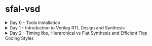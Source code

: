 # sfal-vsd
<details>
<summary>Day 0 - Tools Installation</summary>

### Yosys

```bash
$ git clone https://github.com/YosysHQ/yosys.git
$ cd yosys
$ sudo apt install make   # (If make is not installed please install it)
$ sudo apt-get install build-essential clang bison flex \
    libreadline-dev gawk tcl-dev libffi-dev git \
    graphviz xdot pkg-config python3 libboost-system-dev \
    libboost-python-dev libboost-filesystem-dev zlib1g-dev
$ make
$ sudo make install
```

[![Image](https://github.com/user-attachments/assets/5a9aeb0d-8f95-444a-b6ae-e945320eb726)](https://github.com/karthikguptatelukunta-tech/sfal-vsd/issues/1#issue-3436974372)



### iverilog
```bash
$ sudo apt-get install iverilog
```
![iverilog](https://github.com/user-attachments/assets/1e5f143e-8087-48c4-bddf-82255f542e38)

###Gtkwave
```bash
$ sudo apt update
$ sudo apt install gtkwave
```
![WhatsApp Image 2025-09-19 at 23 33 45](https://github.com/user-attachments/assets/61431f8d-6f14-453f-b52f-5f36052e50f1)
![WhatsApp Image 2025-09-19 at 23 33 45 (1)](https://github.com/user-attachments/assets/03ecd167-3d8b-45e6-828c-df115ab34e68)
</details>
<details>
	<summary>Day 1 - Introduction to Verilog RTL Design and Synthesis </summary>

# Day 1 - Introduction to Verilog RTL Design and Synthesis
## Introduction to open-source simulator Iverilog

Folder structure of the git clone:
- `lib` - will contain sky130 standard cell library
- `my_lib/verilog_models` - will contain standard cell verilog model
- `verilog_files` -contains the lab experiments source files

<img width="1541" height="784" alt="Screenshot 2025-09-25 151227" src="https://github.com/user-attachments/assets/c4a5d59f-71f6-4c5c-b194-437c7ac91376" />
<img width="1904" height="1018" alt="Screenshot 2025-09-25 151402" src="https://github.com/user-attachments/assets/6f42da14-0842-44fd-a97f-ac39cc153a69" />



Example of a design good_mux.v 

```
module good_mux (input i0 , input i1 , input sel , output reg y);
always @ (*)
begin
	if(sel)
		y <= i1;
	else 
		y <= i0;
end
endmodule
```
Example of a testbench tb_good_mux.v 

```
`timescale 1ns / 1ps
module tb_good_mux;
	// Inputs
	reg i0,i1,sel;
	// Outputs
	wire y;

        // Instantiate the Unit Under Test (UUT)
	good_mux uut (
		.sel(sel),
		.i0(i0),
		.i1(i1),
		.y(y)
	);

	initial begin
	$dumpfile("tb_good_mux.vcd");
	$dumpvars(0,tb_good_mux);
	// Initialize Inputs
	sel = 0;
	i0 = 0;
	i1 = 0;
	#300 $finish;
	end

always #75 sel = ~sel;
always #10 i0 = ~i0;
always #55 i1 = ~i1;
endmodule
```
Command to run the design and testbench
```
iverilog good_mux.v tb_good_mux.v
```
The output of the iverilog is a .vcd file and a.out file is created. By executing a.out iverilog dump the vcd file.

## Introduction to GTKWave
gtkwave will be used to generate the waveforms and display in visual format.

Command to view the vcd file in gtkwave 
```
gtkwave tb_good_mux.vcd
```
The waveform in gtwave is shown below

![WhatsApp Image 2025-09-25 at 22 06 27](https://github.com/user-attachments/assets/c503ee07-1471-4e84-b20d-0c1f064c3964)


## Introduction to Yosys
It is the synthesizer used to convert RTL to netlist.
Netlist should be the same as the Design but represented in the form of standard cells.
The same testbench can be used to verify RTL and Synthesized Netlist.

<img width="1866" height="989" alt="Screenshot 2025-09-25 155905" src="https://github.com/user-attachments/assets/5c4e22bd-e9b2-411a-82f0-04d6f44dbf71" />


## Introduction to Logic Synthesis

<img width="1866" height="1079" alt="Screenshot 2025-09-25 160029" src="https://github.com/user-attachments/assets/c40f7df7-8755-46ca-8256-4d1be34bf77a" />
<img width="1427" height="1027" alt="Screenshot 2025-09-25 160201" src="https://github.com/user-attachments/assets/fca35285-04ca-48e9-8198-52b582494c04" />



## Lab using Yosys and Sky130 PDKs

![WhatsApp Image 2025-09-25 at 22 11 10](https://github.com/user-attachments/assets/ecc2c7d5-348e-41b5-957b-105ca47d984e)
![WhatsApp Image 2025-09-25 at 22 11 11](https://github.com/user-attachments/assets/43262f4d-e8d5-432b-8c6e-9b0270c633a9)
![WhatsApp Image 2025-09-25 at 22 11 11 (1)](https://github.com/user-attachments/assets/ffbc2664-5853-46d3-9737-338b67a4a5d8)
![WhatsApp Image 2025-09-25 at 22 11 11 (2)](https://github.com/user-attachments/assets/b4e68d4b-f8cc-4f32-8aff-07cd76372254)





</details>
<details>
<summary>Day 2 - Timing libs, Hierarchical vs Flat Synthesis and Efficient Flop Coding Styles </summary>
# Day 2 - Timing libs, Hierarchical vs Flat Synthesis and Efficient Flop Coding Styles
Standard cell libraries are characterized across **PVT (Process, Voltage, Temperature)** conditions to model real-world variations.  

- **Process (P):** Variations due to fabrication (e.g., fast, slow, typical).  
- **Voltage (V):** Variations in supply voltage levels.  
- **Temperature (T):** Variations in operating temperature.  

💡 Library filenames typically encode these conditions:  
- **`tt`** → Typical process corner  
- **`025C`** → Characterized at 25 °C  
- **`1v80`** → Characterized at 1.8 V  

**Example:**  
my_lib_tt_025C_1v80.lib
This corresponds to **typical process**, **25 °C temperature**, and **1.8 V voltage**.

<img width="827" height="834" alt="Screenshot 2025-09-25 212420" src="https://github.com/user-attachments/assets/323e2dfc-d72e-46eb-81b5-c88c10fb4109" />

## Hierarchical vs Flat Synthesis

### Hierarchical Synthesis
##  Report after Synthesizing `multiple_modules.v`

After synthesis, the **sub-module statistics** are printed.  
- Example: `sub_module1` has **1 AND gate** and `sub_module2` has **1 OR gate**.  
- This demonstrates **Hierarchical Synthesis**.

###  Hierarchy Preservation
- `sub_module1` and `sub_module2` are instantiated separately in the synthesized Verilog netlist.  
- Instead of directly showing AND/OR gates, we see the **sub-modules** when running the `show` command (as seen in the screenshot).  

###  Inside `sub_module2` (in synthesized netlist `multiple_modules_hier.v`)
- Instead of an OR gate, the inputs **a & b** pass through an **inverter** and then a **NAND gate**.  
- Reason: In CMOS, stacking **PMOS** (as in an OR gate) is inefficient, since PMOS has lower mobility and must be made wider to achieve meaningful output.  
- Hence, the synthesis tool optimizes the OR function into **INV + NAND**.  

👉 The next step is to analyze the **`.lib` file** for deeper understanding of how this mapping is performed.
![WhatsApp Image 2025-09-26 at 17 05 16](https://github.com/user-attachments/assets/3f26a54c-21e9-461f-ad18-d3e7dc70a8f6)
![WhatsApp Image 2025-09-26 at 17 05 59](https://github.com/user-attachments/assets/fa10a091-a057-4c58-88a3-b113eb0cb26f)
![WhatsApp Image 2025-09-26 at 17 05 15](https://github.com/user-attachments/assets/8573f77f-7c78-496b-96b6-89a20332a4a9)
### Flat Synthesis
The design can be flattened by using the command `flatten`.

Screenshot shows the command, synthesized netlist and the logical diagram.
<img width="1655" height="850" alt="Screenshot 2025-09-26 164629" src="https://github.com/user-attachments/assets/9dbec2cc-ce0d-43b1-ae39-0431a95bcd31" />
### Sub-module Level Synthesis
RTL (Register Transfer Level) designs are often modular, with various functional blocks or sub-modules. Sub-module level synthesis allows each of these sub-modules to be synthesized independently.
## 🔎 Why Sub-Module Level Synthesis?

Sub-module level synthesis is an important step in digital design because it allows finer control and better results during optimization. Some key benefits are:

- **Optimization and Area Reduction:**  
  Each sub-module is optimized on its own. The synthesis tool can apply logic optimizations, technology mapping, and area minimization locally, which leads to efficient use of resources and a smaller overall chip area.  

- **Reusability:**  
  Sub-modules can be designed, verified, and optimized independently. Once created, they can be reused across multiple designs, saving effort and improving design productivity.  

- **Parallel Processing:**  
  For large projects, different sub-modules can be synthesized in parallel. This makes the overall synthesis process faster and more scalable.  

---

### 🛠️ Running Sub-Module Synthesis  

Below are the commands to synthesize a specific sub-module:  

```bash
read_liberty -lib ../lib/sky130_fd_sc_hd__tt_025C_1v80.lib
read_verilog multiple_modules.v
synth -top sub_module1
abc -liberty ../lib/sky130_fd_sc_hd__tt_025C_1v80.lib
show
```
<img width="830" height="616" alt="Screenshot 2025-09-26 171240" src="https://github.com/user-attachments/assets/179b8fe8-8956-4d03-a4f4-86783acaf06f" />












